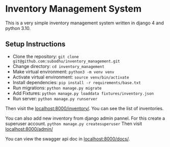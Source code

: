 # Inventory Management System

This is a very simple inventory management system written in django 4 and python 3.10.

## Setup Instructions
- Clone the repository:
    `git clone git@github.com:subodhu/inventory_management.git`
- Change directory:
    `cd inventory_management`
- Make virtual environment:
    `python3 -m venv venv`
- Activate virtual environment:
    `source venv/bin/activate`
- Install dependencies:
    `pip install -r requirements/base.txt`
- Run migrations:
    `python manage.py migrate`
- Add Fixtures:
    `python manage.py loaddata fixtures/inventory.json`
- Run server:
    `python manage.py runserver`

Then visit the [localhost:8000/inventory/](localhost:8000/inventory/). You can see the list of inventories.


You can also add new inventory from django admin pannel. For this create a superuser account.
`python manage.py createsuperuser`
Then visit [localhost:8000/admin/](localhost:8000/admin/)

You can view the swagger api doc in [localhost:8000/docs/](localhost:8000/docs/).
